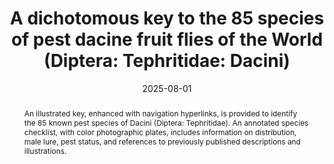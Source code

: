 ---
title: 'A dichotomous key to the 85 species of pest dacine fruit flies of the World (Diptera: Tephritidae: Dacini)'
date: '2025-08-01'
doi: 'https://doi.org/10.64338/im.1139.kkl17'
journal: Insecta Mundi
issue: '1139'
pagination: '1-145'
zoobank: 'urn:lsid:zoobank.org:pub:7863CF25-D9F9-44FE-A815-7C77EB6301B2'
authors: 
  - first_name: 'Luc'
    last_name: 'Leblanc'
    affiliation: 'University of Idaho, Department of Entomology, Plant Pathology and Nematology (EPPN), 875 Perimeter Drive, MS 2329, Moscow, Idaho, USA'

download: 'https://drive.google.com/file/d/1ITYvNQdTsxzpqlHUNkRWBTpqil1mBS1z'

revised: ''

supplementary: ''

keywords: 
  - <i>Bactrocera</i>
  - <i>Dacus</i>
  - <i>Zeugodacus</i>
  - <i>Monacrostichus</i>
  - taxonomy
  - identification

categories:
  - Diptera
  - Tephritidae
  - Dacini

  
references:
  - authors: Allwood AJ, Chinajariyawong A, Drew RAI, Hamacek EL, Hancock DL, Hengsawad C, Jipanin JC, Jirasurat M, Kong Krong C, Kritsaeneepaiboon S, Leong CTS, Vijaysegaran S.
    year: 1999
    title: 'Host plant records for fruit flies (Diptera: Tephritidae) in South East Asia. Raffles Bulletin of Zoology, Supplement 7'
    pages: 1–92
    doi: 
    url: 
    access: 

  - authors: Chang CL, Liquido NJ, Nakamichi KAA, Ching AJ.
    year: 2018
    title: 'Host plant records of the Chinese citrus fruit fly, <i>Bactrocera minax </i>(Enderlein) (Diptera: Tephritidae), Version 1.0.'
    pages: 
    doi: 
    url: https://coffhi.cphst.org/
    access: (Last accessed March 2025.)

  - authors: CoFFHI.
    year: 2025
    title: 'USDA Compendium of Fruit Fly Host Information, Edition 5.0'
    pages: 
    doi: 
    url: https://coffhi.cphst.org/
    access: (Last accessed March 2025 but no longer available since June 6, 2025.)

  - authors: Culliney TW, Liquido NJ, McQuate GT, Hanlin MA, Tateno APK, Lee KLK, Birnbaum AL, Ching AJ, Nakamichi KA, Inskeep JR, Marnell SA.
    year: 2017
    title: 'A review of recorded host plants of peach fruit fly, <i>Bactrocera </i>(<i>Bactrocera</i>) <i>zonata </i>(Saunders) (Diptera: Tephritidae), Version 1.3.'
    pages: 
    doi: 
    url: https://coffhi.cphst.org/
    access: (Last accessed March 2025.)

  - authors: Cumming JM, Wood DM.
    year: 2017
    title: 'Adult morphology and terminology. p. 89–133. In: Kirk-Spriggs AH, Sinclair BJ (eds.). Manual of Afrotropical Diptera. Volume 1. Introductory chapters and keys to Diptera families. Suricata 4. South African National Biodiversity Institute; Pretoria, South Africa'
    pages:  425 p
    doi: 
    url: 
    access: 

  - authors: da Costa LT, Bon MC, van Asch B.
    year: 2025
    title: 'Revisiting the history and biogeography of <i>Bactrocera oleae </i>and other olive-feeding fruit flies in Africa and Asia. Insects 16(1)'
    pages: 30
    doi: https://doi.org/10.3390/insects16010030
    url: 
    access: 

  - authors: David KJ, Hancock DL, Gracy RG, Sachin K.
    year: 2022
    title: 'A new genus of fruit fly in subfamily Dacinae (Diptera: Tephritidae) from India. Zootaxa 5195'
    pages: 585–597
    doi: 
    url: 
    access: 

  - authors: De Meyer M, Delatte H, Mwatawala M, Quilici S, Vayssieres J-F, Virgilio M.
    year: 2015
    title: 'A review of the current knowledge on <i>Zeugodacus cucurbitae </i>(Coquillett) (Diptera, Tephritidae) in Africa, with a list of species included in <i>Zeugodacus</i>. p. 539–557. In: De Meyer M, Clarke AR, Vera MT, Hendrichs J (eds.). Resolution of cryptic species complexes of tephritid pests to enhance SIT application and facilitate international trade. ZooKeys 540'
    pages: 1–557
    doi: 
    url: 
    access: 

  - authors: Doorenweerd C, Leblanc L.
    year: 2018
    title: 'Unusual dark forms of the solanum fruit fly <i>Bactrocera latifrons </i>(Hendel) in Hawaii (Tephritidae: Dacini). Proceedings the Hawaiian Entomological Society 50'
    pages: 17–23
    doi: 
    url: 
    access: 

  - authors: Doorenweerd C, Leblanc L, Anderson CT, San Jose M, Kim JW, Rubinoff D, Geib S, Todd T, Barr N.
    year: 2025
    title: 'Adult <i>Bactrocera </i>fruit fly ID.'
    pages: 
    doi: 
    url: https://idtools.org/bactrocera/index.cfm
    access: (Last accessed May 2025.)

  - authors: Doorenweerd C, Leblanc L, Norrbom AL, San Jose M, Rubinoff R.
    year: 2018
    title: 'A global checklist of the 932 fruit fly species in the tribe Dacini (Diptera, Tephritidae). ZooKeys 730'
    pages: 17–54
    doi: 
    url: 
    access: 

  - authors: Doorenweerd C, San Jose M, Geib S, Dupuis J, Leblanc L, Barr N, Fiegalan E, Morris KY, Rubinoff D.
    year: 2022
    title: 'A phylogenomic approach to species delimitation in the mango fruit fly (<i>Bactrocera frauenfeldi</i>) complex: A new synonym of an important pest species with variable morphotypes (Diptera: Tephritidae). Systematic Entomology 48'
    pages: 10–22
    doi: 
    url: 
    access: 

  - authors: Drew RAI.
    year: 1968
    title: 'Two new species of Dacinae (Diptera: Trypetidae) from New Britain. Journal of the Australian Entomological Society 7'
    pages: 21–24
    doi: 
    url: 
    access: 

  - authors: Drew RAI.
    year: 1971
    title: 'New species of Dacinae (Diptera: Trypetidae) from the South Pacific area. Queensland Journal of Agricultural and Animal Sciences. 28'
    pages: 29–103
    doi: 
    url: 
    access: 

  - authors: Drew RAI.
    year: 1972
    title: 'The generic and subgeneric classification of Dacini (Diptera: Tephritidae) from the South Pacific area. Journal of the Australian Entomological Society 11'
    pages: 1–22
    doi: 
    url: 
    access: 

  - authors: Drew RAI.
    year: 1973
    title: 'Revised descriptions of species of Dacini (Diptera: Tephritidae) from the South Pacific area. I. Genus <i>Callantra </i>and the <i>Dacus </i>group of subgenera of genus <i>Dacus</i>. Queensland Department of Primary Industries. Division of plant Industry Bulletin 652'
    pages: 1–39
    doi: 
    url: 
    access: 

  - authors: Drew RAI.
    year: 1974
    title: 'Revised descriptions of species of Dacini (Diptera: Tephritidae) from the South Pacific area. II. The <i>Strumeta </i>group of subgenera of genus <i>Dacus</i>. Queensland Department of Primary Industries. Division of plant Industry Bulletin 653'
    pages: 1–101
    doi: 
    url: 
    access: 

  - authors: Drew RAI.
    year: 1979
    title: 'The genus <i>Dacus </i>Fabricius (Diptera: Tephritidae) – two new species from northern Australia and a discussion of some subgenera. Journal of the Australian Entomological Society 18'
    pages: 71–80
    doi: 
    url: 
    access: 

  - authors: Drew RAI.
    year: 1989
    title: 'The tropical fruit flies (Diptera: Tephritidae: Dacinae) of the Australasian and Oceanian regions. Memoirs of the Queensland Museum 26'
    pages: 1–521
    doi: 
    url: 
    access: 

  - authors: Drew RAI, Hancock DL.
    year: 1994
    title: 'The <i>Bactrocera dorsalis </i>complex of fruit flies (Diptera: Tephritidae: Dacinae) in Asia. Bulletin of Entomological Research. Supplement Series 2'
    pages: 1–68
    doi: 
    url: 
    access: 

  - authors: Drew RAI, Hancock DL.
    year: 1995
    title: 'New species, subgenus and records of <i>Bactrocera </i>Macquart from the South Pacific (Diptera: Tephritidae: Dacinae). Journal of the Australian Entomological Society 34'
    pages: 7–11
    doi: 
    url: 
    access: 

  - authors: Drew RAI, Hancock DL, White IM.
    year: 1998
    title: 'Revision of the tropical fruit flies (Diptera: Tephritidae: Dacinae) of South East Asia. II. <i>Dacus </i>Fabricius. Invertebrate Taxonomy 12'
    pages: 567–654
    doi: 
    url: 
    access: 

  - authors: Drew RAI, Hooper GHS, Bateman MA.
    year: 1982
    title: 'Economic fruit flies of the South Pacific Region. Queensland Department of Primary Industries; Brisbane, Australia'
    pages: 139 p
    doi: 
    url: 
    access: 

  - authors: Drew RAI, Raghu S.
    year: 2002
    title: 'The fruit fly fauna (Diptera: Tephritidae: Dacinae) of the rainforest habitat of the Western Ghats, India. Raffles Bulletin of Zoology 50'
    pages: 327–352
    doi: 
    url: 
    access: 

  - authors: Drew RAI, Romig M.
    year: 2001
    title: 'The fruit fly fauna (Diptera: Tephritidae: Dacinae) of Bougainville, the Solomon Islands and Vanuatu. Australian Journal of Entomology 40'
    pages: 113–150
    doi: 
    url: 
    access: 

  - authors: Drew RAI, Romig MC.
    year: 2013
    title: 'Tropical fruit flies of South-East Asia. CABI; Wallingford, UK'
    pages: 655 p
    doi: 
    url: 
    access: 

  - authors: Drew RAI, Romig MC.
    year: 2016
    title: 'Keys to the tropical fruit flies of South-East Asia. CABI; Wallingford, UK'
    pages: 487 p
    doi: 
    url: 
    access: 

  - authors: Drew RAI, Romig MC.
    year: 2022
    title: 'The fruit fly fauna (Diptera: Tephritidae: Dacinae) of Papua New Guinea, Indonesian Papua, associated islands and Bougainville. CABI; Wallingford, UK'
    pages: 124 p
    doi: 
    url: 
    access: 

  - authors: Drew RAI, Romig M, Dorji C.
    year: 2007
    title: 'Records of dacine fruit flies and new species of <i>Dacus </i>(Diptera: Tephritidae) in Bhutan. Raffles Bulletin of Zoology 55'
    pages: 1–21
    doi: 
    url: 
    access: 

  - authors: Freidberg A, Kovac D, Shiao SF.
    year: 2017
    title: 'A revision of <i>Ichneumonopsis </i>Hardy, 1973 (Diptera: Tephritidae: Dacinae: Gastrozonini), Oriental bamboo-shoot fruit flies. European Journal of Taxonomy 317'
    pages: 1-23
    doi: https://doi.org/10.5852/ejt.2017.317
    url: 
    access: 

  - authors: Hancock DL, Drew RAI.
    year: 2006
    title: 'A revised classification of subgenera and species groups in <i>Dacus </i>Fabricius (Diptera, Tephritidae). Instrumenta Bioodiversitatis 7'
    pages: 167–205
    doi: 
    url: 
    access: 

  - authors: Hancock DL, Drew RAI.
    year: 2016
    title: 'A review of the subgenus <i>Austrodacus </i>Perkins of <i>Bactrocera </i>Macquart (Diptera: Tephritidae: Dacinae). Australian Entomologist 43'
    pages: 75–82
    doi: 
    url: 
    access: 

  - authors: Hancock DL, Drew RAI.
    year: 2017a
    title: 'A review of the Indo-Australian subgenus <i>Paratridacus </i>Shiraki of <i>Bactrocera </i>Macquart (Diptera: Tephritidae: Dacinae). Australian Entomologist 44'
    pages: 269–276
    doi: 
    url: 
    access: 

  - authors: Hancock DL, Drew RAI.
    year: 2017b
    title: 'A review of the Pacific Islands subgenus <i>Notodacus </i>Perkins of <i>Bactrocera </i>Macquart (Diptera: Tephritidae: Dacinae). Australian Entomologist 44'
    pages: 113–120
    doi: 
    url: 
    access: 

  - authors: Hancock DL, Drew RAI.
    year: 2018a
    title: 'A review of the subgenera <i>Apodacus </i>Perkins, <i>Hemizeugodacus </i>Hardy, <i>Neozeugodacus </i>May, stat. rev., <i>Semicallantra </i>Drew and <i>Tetradacus </i>Miyake of <i>Bactrocera </i>Macquart (Diptera: Tephritidae: Dacinae). Australian Entomologist 45'
    pages: 105–132
    doi: 
    url: 
    access: 

  - authors: Hancock DL, Drew RAI.
    year: 2018b
    title: 'A review of the subgenus <i>Zeugodacus </i>Hendel of <i>Bactrocera </i>Macquart (Diptera: Tephritidae: Dacinae): an integrative approach. Australian Entomologist 45'
    pages: 251–272
    doi: 
    url: 
    access: 

  - authors: Hancock DL, Drew RAI.
    year: 2024
    title: 'Phylogeny of tribe Dacini revisited (Diptera: Tephritidae: Dacinae). Zootaxa 5551'
    pages: 380–386
    doi: 
    url: 
    access: 

  - authors: Hancock DL, Drew RAI.
    year: 2025
    title: 'A review of subgenus <i>Bactrocera </i>(<i>Bactrocera</i>) Macquart, 1835 (Diptera: Tephritidae: Dacinae). Raffles Bulletin of Zoology 73'
    pages: 73–109
    doi: 
    url: 
    access: 

  - authors: Hancock DL, Hamacek EL, Lloyd AC, Elson-Harris MM.
    year: 2000
    title: 'The distribution and host plants of fruit flies (Diptera: Tephritidae) in Australia. Queensland Department of Primary Industries Information Series; Brisbane, Australia'
    pages: 75 p
    doi: 
    url: 
    access: 

  - authors: Hanlin MA, Seymour MM, Liquido NJ, Nakamichi KAA.
    year: 2023
    title: 'Host plant records of the Queensland fruit fly, <i>Bactrocera tryoni </i>(Froggatt) (Diptera: Tephritidae), Version 1.0.'
    pages: 
    doi: 
    url: https://coffhi.cphst.org/
    access: (Last accessed March 2025.)

  - authors: Kovac D, Dohm P, Freidberg A, Norrbom AL.
    year: 2005
    title: 'Catalog and Revised Classification of the Gastrozonini (Diptera: Tephritidae: Dacinae). Journal of Entomology 35'
    pages: 35–36
    doi: 
    url: 
    access: 

  - authors: Leblanc L.
    year: 2022
    title: 'The dacine fruit flies (Diptera: Tephritidae: Dacini) of Oceania. Insecta Mundi 0948'
    pages: 1–167
    doi: 
    url: 
    access: 

  - authors: Leblanc L, San Jose M, Barr N, Rubinoff D.
    year: 2015
    title: 'A phylogenetic assessment of the polyphyletic nature and intraspecific color polymorphism in the <i>Bactrocera dorsalis </i>complex (Diptera, Tephritidae). Zookeys 540'
    pages: 339–367
    doi: 
    url: 
    access: 

  - authors: Leblanc L, Tora Vueti E, Allwood AJ.
    year: 2013
    title: 'Host plant records for fruit flies (Diptera: Tephritidae: Dacini) in the Pacific Islands. Proceedings of the Hawaiian Entomological Society 45'
    pages: 83–117
    doi: 
    url: 
    access: 

  - authors: Leblanc L, Tora Vueti E, Drew RAI, Allwood AJ.
    year: 2012
    title: 'Host plant records for fruit flies (Diptera: Tephritidae: Dacini) in the Pacific Islands. Proceedings of the Hawaiian Entomological Society 44'
    pages: 11–53
    doi: 
    url: 
    access: 

  - authors: Liquido NJ, Chang CL, Ching AJF, Nakamichi KAA.
    year: 2019a
    title: 'Host plant records of the Japanese orange fly, <i>Bactrocera tsuneonis </i>(Miyake) (Diptera: Tephritidae), Version 1.0.'
    pages: 
    doi: 
    url: https://coffhi.cphst.org/
    access: (Last accessed March 2025.)

  - authors: Liquido NJ, Hanlin MA.
    year: 2021
    title: 'Host plant records of <i>Zeugodacus caudatus </i>(Fabricius) (Diptera: Tephritidae), Version 1.0.'
    pages: 
    doi: 
    url: https://coffhi.cphst.
    access: (Last accessed March 2025.)

  - authors: Liquido NJ, Lee KLK, Santamaria J.
    year: 2019b
    title: 'Host plant records of <i>Bactrocera occipitalis </i>(Bezzi) (Diptera: Tephritidae), Version 1.0.'
    pages: 
    doi: 
    url: 
    access: (Last accessed March 2025.)

  - authors: Liquido NJ, Lee KLK, Santamaria J, Nakamichi KAA.
    year: 2019c
    title: 'Host plant records of the three-striped fruit fly, <i>Zeugodacus diversus </i>(Coquillett) (Diptera: Tephritidae), Version 1.0.'
    pages: 
    doi: 
    url: https://coffhi.cphst.org/
    access: (Last accessed March 2025.)

  - authors: Liquido NJ, Marnell SA, Hanlin MA, Ayson KG, Kurashima RS, Montoya JE.
    year: 2020
    title: 'Provisional list of host plants of guava fruit fly, <i>Bactrocera </i>(<i>Bactrocera</i>) <i>correcta </i>(Bezzi) (Diptera: Tephritidae), Version 2.0.'
    pages: 
    doi: 
    url: https://coffhi.cphst.org/.
    access: 

  - authors: Liquido NJ, McQuate GT, Birnbaum AL, Hanlin MA, Nakamichi KA, Inskeep JR, Ching AJF, Marnell SA, Kurashima RS.
    year: 2021
    title: 'A review of recorded host plants of the oriental fruit fly, <i>Bactrocera dorsalis </i>(Hendel) (Diptera: Tephritidae), Version 4.0.'
    pages: 
    doi: 
    url: https://coffhi.cphst.org/
    access: (Last accessed March 2025.)

  - authors: Liquido NJ, McQuate GT, Hanlin MA, Lee KLK, Nakamichi KA, Tateno APK.
    year: 2017a
    title: 'Host plant records of the white striped fruit fly, <i>Bactrocera </i>(<i>Bactrocera</i>) <i>albistrigata </i>(de Meijere) (Diptera: Tephritidae), Version 1.0.'
    pages: 
    doi: 
    url: https://coffhi.cphst.org/
    access: (Last accessed March 2025.)

  - authors: Liquido NJ, McQuate GT, Lee KLK, Nakamichi KA, Birnbaum AL, Tateno APK, Hanlin MA.
    year: 2017b
    title: 'Host plant records of the mango fruit fly, <i>Bactrocera </i>(<i>Bactrocera</i>) <i>frauenfeldi </i>(Diptera: Tephritidae), Version 1.0.'
    pages: 
    doi: 
    url: https://coffhi.cphst.org/
    access: (Last accessed March 2025.)

  - authors: Liquido NJ, McQuate GT, Nakamichi KA, Kurashima RS, Birnbaum AL, Hanlin MA.
    year: 2016a
    title: 'Provisional list of suitable host plants of carambola fruit fly, <i>Bactrocera </i>(<i>Bactrocera</i>) <i>carambolae </i>Drew & Hancock (Diptera: Tephritidae), Version 1.1.'
    pages: 
    doi: 
    url: 
    access: (Last accessed March 2025.)

  - authors: Liquido NJ, Norrbom AL, McQuate GT, Ching AJ, Marnell SA, Birnbaum AL, Inskeep JR, Hanlin MA, Nakamichi KA.
    year: 2016b
    title: 'Host plant records of <i>Bactrocera </i>(<i>Zeugodacus</i>) <i>tau </i>complex (Diptera: Tephritidae), Version 1.1.'
    pages: 
    doi: 
    url: https://coffhi.cphst.
    access: (Last accessed March 2025.)

  - authors: Maneesh PS, Sharma I, Hancock DL, Prabhakar CS.
    year: 2022
    title: 'A new species of <i>Bactrocera </i>Macquart and a new distribution record of <i>Dacus </i>Fabricius (Diptera: Tephritidae: Dacinae) from India. Zootaxa 5168'
    pages: 237–250
    doi: 
    url: 
    access: 

  - authors: McQuate GT, Liquido NJ.
    year: 2016
    title: 'Provisional list of suitable host plants of <i>Bactrocera </i>(<i>Bactrocera</i>) <i>latifrons </i>(Hendel) (Diptera: Tephritidae), Version 1.0.'
    pages: 
    doi: 
    url: https://coffhi.cphst.org/
    access: (Last accessed March 2025.)

  - authors: McQuate GT, Liquido NJ, Cha DH, Nakamichi KAA, Santamaria J, Lee KALK.
    year: 2019
    title: 'Host plant records of the striped fruit fly, <i>Zeugodacus scutellatus </i>(Hendel) (Diptera: Tephritidae), Version 1.0.'
    pages: 
    doi: 
    url: https://coffhi.cphst.org/
    access: (Last accessed March 2025.)

  - authors: McQuate GT, Liquido NJ, Nakamichi KA.
    year: 2016
    title: 'Provisional list of suitable host plants of the melon fly, <i>Bactrocera </i>(<i>Zeugodacus</i>) <i>cucurbitae </i>(Coquillett) (Diptera: Tephritidae), Version 2.0.'
    pages: 
    doi: 
    url: https://coffhi.cphst.org/
    access: (Last accessed March 2025.)

  - authors: McQuate GT, Liquido NJ, Nakamichi KAA.
    year: 2018a
    title: 'Host plant records of the greater pumpkin fruit fly, <i>Dacus </i>(<i>Dacus</i>) <i>bivittatus </i>(Bigot) (Diptera: Tephritidae), Version 1.0.'
    pages: 
    doi: 
    url: https://coffhi.cphst.org/
    access: (Last accessed March 2025.)

  - authors: McQuate GT, Liquido NJ, Nakamichi KAA.
    year: 2018b
    title: 'Host plant records of the lesser pumpkin fly, <i>Dacus ciliatus </i>Loew (Diptera: Tephritidae), Version 1.0.'
    pages: 
    doi: 
    url: https://coffhi.cphst.org/
    access: (Last accessed March 2025.)

  - authors: McQuate GT, Peck SL.
    year: 2001
    title: 'Enhancement of attraction of alpha-ionol to male <i>Bactrocera latifrons </i>(Diptera: Tephritidae) by addition of a synergist, cade oil. Journal of Economic Entomology 94'
    pages: 39–46
    doi: 
    url: 
    access: 

  - authors: Royer JE.
    year: 2015
    title: 'Responses of fruit flies (Tephritidae: Dacinae) to novel male attractants in north Queensland, Australia, and improved lures for some pest species. Austral Entomology 54'
    pages: 411–426
    doi: 
    url: 
    access: 

  - authors: Schutze MK, Aketarawong N, Amornsak W, Armstrong KF, Augustinos AA, Barr N, Bo W, Bourtzis K, Boykin LM, Caceres C, Cameron SL, Chapman TA, Chinvinijkul S, Chomič A, De Meyer M, Drosopoulou E, Englezou A, Ekesi S, Gariou-Papalexiou A, Geib SM, Hailstones D, Hasanuzzaman M, Haymer D, Hee AKW, Hendrichs J, Jessup A, Ji Q, Khamis FM, Krosch MN, Leblanc L, Mahmood K, Malacrida AR, Mavragani-Tsipidou P, Mwatawala M, Nishida R, Ono H, Reyes J, Rubinoff D, San Jose M, Shelly TE, Srikachar S, Tan KH, Thanaphum S, Haq I, Vijaysegaran S, Wee SL, Yesmin F, Zacharopoulou A, Clarke AR.
    year: 2015
    title: 'Synonymization of key pest species within the <i>Bactrocera dorsalis </i>species complex (Diptera: Tephritidae): taxonomic changes based on 20 years of integrative morphological, molecular, cytogenetic, behavioral, and chemoecological data. Systematic Entomology 40'
    pages: 456–471
    doi: 
    url: 
    access: 

  - authors: Seymour MM, Liquido NJ, Hanlin MA, Santamaria J, Ching AJF.
    year: 2020
    title: 'Host plant records of the Pacific fruit fly, <i>Bactrocera xanthodes </i>(Diptera: Tephritidae), Version 1.0.'
    pages: 
    doi: 
    url: https://coffhi.cphst.org/
    access: (Last accessed March 2025.)

  - authors: Starkie ML, Strutt F, Royer J.
    year: 2022
    title: 'New records and a description of a new species of fruit fly (Diptera: Tephritidae) from eastern Australia. Australian Entomologist 49'
    pages: 169–180
    doi: 
    url: 
    access: 

  - authors: Tsuruta K, White IM.
    year: 2001
    title: 'Eleven new species of the genus <i>Bactrocera </i>Macquart (Diptera: Tephritidae) from Sri Lanka. Entomological Science 4'
    pages: 69–87
    doi: 
    url: 
    access: 

  - authors: Vargas RI, Pinero JC, Leblanc L.
    year: 2015
    title: 'An overview of pest species of <i>Bactrocera </i>fruit flies (Diptera: Tephritidae) and the integration of biopesticides with other biological approaches for their management with a focus on the Pacific region. Insects 6'
    pages: 297–318
    doi: 
    url: 
    access: 

  - authors: White IM.
    year: 2006
    title: 'Taxonomy of the Dacina (Diptera: Tephritidae) of Africa and the Middle East. African Entomology Memoir 2'
    pages: 1–156
    doi: 
    url: 
    access: 

abstract: 'An illustrated key, enhanced with navigation hyperlinks, is provided to identify the 85 known pest species of Dacini (Diptera: Tephritidae). An annotated species checklist, with color photographic plates, includes information on distribution, male lure, pest status, and references to previously published descriptions and illustrations.'

---